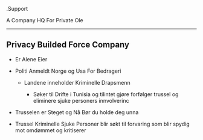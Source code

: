 .Support

A Company HQ For 
Private Ole

----------
Privacy Builded
Force Company
---------



- Er Alene Eier

- Politi Anmeldt Norge
  og Usa For Bedrageri

  - Landene inneholder
    Kriminelle Drapsmenn

    - Søker til Drifte i Tunisia og
    tilintet gjøre forfølger trussel og
eliminere sjuke personers innvolverinc

- Trusselen er Steget og Nå Bør du
holde deg unna

- Trussel Kriminelle Sjuke Personer
  blir søkt til forvaring som blir spydig mot omdømmet og kritiserer
